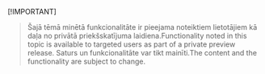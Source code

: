  [!IMPORTANT]
> <span data-ttu-id="2b87a-101">Šajā tēmā minētā funkcionalitāte ir pieejama noteiktiem lietotājiem kā daļa no privātā priekšskatījuma laidiena.</span><span class="sxs-lookup"><span data-stu-id="2b87a-101">Functionality noted in this topic is available to targeted users as part of a private preview release.</span></span> <span data-ttu-id="2b87a-102">Saturs un funkcionalitāte var tikt mainīti.</span><span class="sxs-lookup"><span data-stu-id="2b87a-102">The content and the functionality are subject to change.</span></span> 
